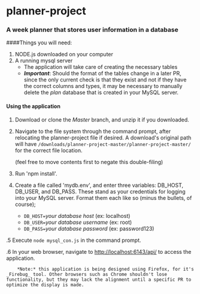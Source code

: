 # planner-project
### A week planner that stores user information in a database

####Things you will need:
1. NODE.js downloaded on your computer
2. A running mysql server
   * The application will take care of creating the necessary tables
   * **_Important_**: Should the format of the tables change in a later PR, since the only current check is that they exist and not if they have the correct columns and types, it may be necessary to manually delete the _plan_ database that is created in your MySQL server.

#### Using the application
1. Download or clone the _Master_ branch, and unzip it if you downloaded.

2. Navigate to the file system through the command prompt, after relocating the planner-project file if desired. A download's original path will have `/downloads/planner-project-master/planner-project-master/` for the correct file location.

   (feel free to move contents first to negate this double-filing)

3. Run 'npm install'.

4. Create a file called 'mydb.env', and enter three variables: DB_HOST, DB_USER, and DB_PASS. These stand as your credentials for logging into your MySQL server. Format them each like so (minus the bullets, of course);

   - `DB_HOST=`_your database host_ (ex: localhost)
   - `DB_USER=`_your database username_ (ex: root)
   - `DB_PASS=`_your database password_ (ex: password123)

.5 Execute `node mysql_con.js` in the command prompt.

.6 In your web browser, navigate to [http://localhost:6143/api/](http://localhost:6143/api/ "To-Do Weekly List") to access the application.

        *Note:* this application is being designed using Firefox, for it's _Firebug_ tool. Other browsers such as Chrome shouldn't lose functionality, but they may lack the alignment until a specific PR to optimize the display is made.
